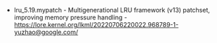 - lru_5.19.mypatch - Multigenerational LRU framework (v13) patchset, improving memory pressure handling - https://lore.kernel.org/lkml/20220706220022.968789-1-yuzhao@google.com/
